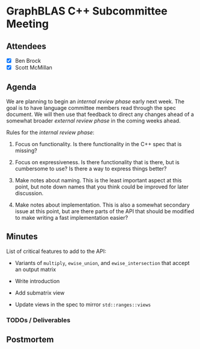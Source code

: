 # GraphBLAS C++ Subcommittee Meeting

## Attendees
- [X] Ben Brock
- [X] Scott McMillan

## Agenda

We are planning to begin an *internal review phase* early next week.  The goal is to have language committee members read through the spec document.  We will then use that feedback to direct any changes ahead of a somewhat broader *external review phase* in the coming weeks ahead.

Rules for the *internal review phase*:

1. Focus on functionality.  Is there functionality in the C++ spec that is missing?

2. Focus on expressiveness.  Is there functionality that is there, but is cumbersome to use?  Is there a way to express things better?

3. Make notes about naming.  This is the least important aspect at this point, but note down names that you think could be improved for later discussion.

4. Make notes about implementation.  This is also a somewhat secondary issue at this point, but are there parts of the API that should be modified to make writing a fast implementation easier?

## Minutes

List of critical features to add to the API:

- Variants of `multiply`, `ewise_union`, and `ewise_intersection` that accept an output matrix

- Write introduction

- Add submatrix view

- Update views in the spec to mirror `std::ranges::views`

### TODOs / Deliverables

## Postmortem

